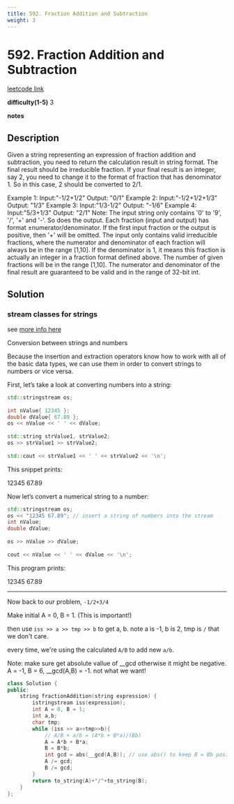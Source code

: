 ```yaml
---
title: 592. Fraction Addition and Subtraction
weight: 3
---
```

# 592. Fraction Addition and Subtraction
[leetcode link](https://leetcode.com/problems/fraction-addition-and-subtraction/)

**difficulty(1-5)** 
3

**notes**   

## Description
Given a string representing an expression of fraction addition and subtraction, you need to return the calculation result in string format. The final result should be irreducible fraction. If your final result is an integer, say 2, you need to change it to the format of fraction that has denominator 1. So in this case, 2 should be converted to 2/1.

Example 1:
Input:"-1/2+1/2"
Output: "0/1"
Example 2:
Input:"-1/2+1/2+1/3"
Output: "1/3"
Example 3:
Input:"1/3-1/2"
Output: "-1/6"
Example 4:
Input:"5/3+1/3"
Output: "2/1"
Note:
The input string only contains '0' to '9', '/', '+' and '-'. So does the output.
Each fraction (input and output) has format ±numerator/denominator. If the first input fraction or the output is positive, then '+' will be omitted.
The input only contains valid irreducible fractions, where the numerator and denominator of each fraction will always be in the range [1,10]. If the denominator is 1, it means this fraction is actually an integer in a fraction format defined above.
The number of given fractions will be in the range [1,10].
The numerator and denominator of the final result are guaranteed to be valid and in the range of 32-bit int.

## Solution
### stream classes for strings
see [more info here](https://www.learncpp.com/cpp-tutorial/184-stream-classes-for-strings/)

Conversion between strings and numbers

Because the insertion and extraction operators know how to work with all of the basic data types, we can use them in order to convert strings to numbers or vice versa.

First, let’s take a look at converting numbers into a string:

```c++
std::stringstream os;
 
int nValue{ 12345 };
double dValue{ 67.89 };
os << nValue << ' ' << dValue;
 
std::string strValue1, strValue2;
os >> strValue1 >> strValue2;
 
std::cout << strValue1 << ' ' << strValue2 << '\n';
```

This snippet prints:

12345 67.89

Now let’s convert a numerical string to a number:

```c++
std::stringstream os;
os << "12345 67.89"; // insert a string of numbers into the stream
int nValue;
double dValue;
 
os >> nValue >> dValue;
 
cout << nValue << ' ' << dValue << '\n';
```

This program prints:

12345 67.89

----
Now back to our problem, `-1/2+3/4`

Make initial A = 0, B = 1. (This is important!)

then use `iss >> a >> tmp >> b` to get a, b. note a is -1, b is 2, tmp is `/` 
that we don't care. 

every time, we're using the calculated `A/B` to add new `a/b`.

Note: make sure get absolute vallue of __gcd otherwise it might be negative. A = -1, 
B = 6, __gcd(A,B) = -1. not what we want!


```c++
class Solution {
public:
    string fractionAddition(string expression) {
        istringstream iss(expression);
        int A = 0, B = 1;
        int a,b;
        char tmp;
        while (iss >> a>>tmp>>b){
            // A/B + a/b = (A*b + B*a)/(Bb)
            A = A*b + B*a;
            B = B*b;
            int gcd = abs(__gcd(A,B)); // use abs() to keep B = Bb positive!
            A /= gcd;
            B /= gcd;            
        }
        return to_string(A)+"/"+to_string(B);
    }
};
```


